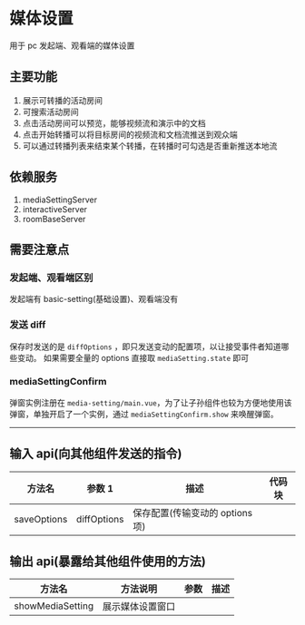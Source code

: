 # 媒体设置

用于 pc 发起端、观看端的媒体设置

## 主要功能

1. 展示可转播的活动房间
2. 可搜索活动房间
3. 点击活动房间可以预览，能够视频流和演示中的文档
4. 点击开始转播可以将目标房间的视频流和文档流推送到观众端
5. 可以通过转播列表来结束某个转播，在转播时可勾选是否重新推送本地流

## 依赖服务

1. mediaSettingServer
2. interactiveServer
3. roomBaseServer

## 需要注意点

### 发起端、观看端区别

发起端有 basic-setting(基础设置)、观看端没有

### 发送 diff

保存时发送的是 `diffOptions` ，即只发送变动的配置项，以让接受事件者知道哪些变动。
如果需要全量的 options 直接取 `mediaSetting.state` 即可

### mediaSettingConfirm

弹窗实例注册在 `media-setting/main.vue`，为了让子孙组件也较为方便地使用该弹窗，单独开启了一个实例，通过 `mediaSettingConfirm.show` 来唤醒弹窗。

---

## 输入 api(向其他组件发送的指令)

| 方法名      | 参数 1      | 描述                            | 代码块 |
| ----------- | ----------- | ------------------------------- | ------ |
| saveOptions | diffOptions | 保存配置(传输变动的 options 项) |        |

## 输出 api(暴露给其他组件使用的方法)

| 方法名           | 方法说明         | 参数 | 描述 |
| ---------------- | ---------------- | ---- | ---- |
| showMediaSetting | 展示媒体设置窗口 |      |      |
